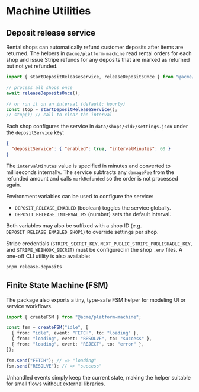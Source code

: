 # Machine Utilities

## Deposit release service

Rental shops can automatically refund customer deposits after items are returned. The helpers in `@acme/platform-machine` read rental orders for each shop and issue Stripe refunds for any deposits that are marked as returned but not yet refunded.

```ts
import { startDepositReleaseService, releaseDepositsOnce } from "@acme/platform-machine";

// process all shops once
await releaseDepositsOnce();

// or run it on an interval (default: hourly)
const stop = startDepositReleaseService();
// stop(); // call to clear the interval
```

Each shop configures the service in `data/shops/<id>/settings.json` under the `depositService` key:

```json
{
  "depositService": { "enabled": true, "intervalMinutes": 60 }
}
```

The `intervalMinutes` value is specified in minutes and converted to milliseconds internally. The service subtracts any `damageFee` from the refunded amount and calls `markRefunded` so the order is not processed again.

Environment variables can be used to configure the service:

- `DEPOSIT_RELEASE_ENABLED` (boolean) toggles the service globally.
- `DEPOSIT_RELEASE_INTERVAL_MS` (number) sets the default interval.

Both variables may also be suffixed with a shop ID (e.g. `DEPOSIT_RELEASE_ENABLED_SHOP1`) to override settings per shop.

Stripe credentials (`STRIPE_SECRET_KEY`, `NEXT_PUBLIC_STRIPE_PUBLISHABLE_KEY`, and `STRIPE_WEBHOOK_SECRET`) must be configured in the shop `.env` files. A one-off CLI utility is also available:

```bash
pnpm release-deposits
```

## Finite State Machine (FSM)

The package also exports a tiny, type-safe FSM helper for modeling UI or service workflows.

```ts
import { createFSM } from "@acme/platform-machine";

const fsm = createFSM("idle", [
  { from: "idle", event: "FETCH", to: "loading" },
  { from: "loading", event: "RESOLVE", to: "success" },
  { from: "loading", event: "REJECT", to: "error" },
]);

fsm.send("FETCH"); // => "loading"
fsm.send("RESOLVE"); // => "success"
```

Unhandled events simply keep the current state, making the helper suitable for small flows without external libraries.
